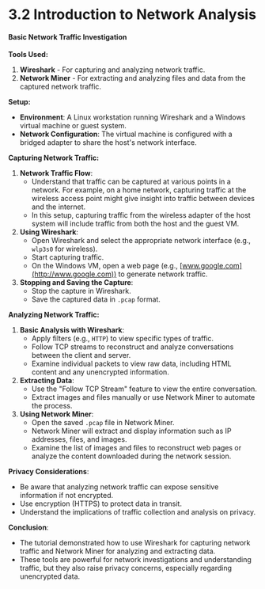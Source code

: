 # 3.2 Introduction to Network Analysis

#### Basic Network Traffic Investigation

**Tools Used:**

1. **Wireshark** - For capturing and analyzing network traffic.
2. **Network Miner** - For extracting and analyzing files and data from the captured network traffic.

**Setup:**

* **Environment**: A Linux workstation running Wireshark and a Windows virtual machine or guest system.
* **Network Configuration**: The virtual machine is configured with a bridged adapter to share the host's network interface.

**Capturing Network Traffic:**

1. **Network Traffic Flow**:
   * Understand that traffic can be captured at various points in a network. For example, on a home network, capturing traffic at the wireless access point might give insight into traffic between devices and the internet.
   * In this setup, capturing traffic from the wireless adapter of the host system will include traffic from both the host and the guest VM.
2. **Using Wireshark**:
   * Open Wireshark and select the appropriate network interface (e.g., `wlp3s0` for wireless).
   * Start capturing traffic.
   * On the Windows VM, open a web page (e.g., [www.google.com](http://www.google.com)) to generate network traffic.
3. **Stopping and Saving the Capture**:
   * Stop the capture in Wireshark.
   * Save the captured data in `.pcap` format.

**Analyzing Network Traffic:**

1. **Basic Analysis with Wireshark**:
   * Apply filters (e.g., `HTTP`) to view specific types of traffic.
   * Follow TCP streams to reconstruct and analyze conversations between the client and server.
   * Examine individual packets to view raw data, including HTML content and any unencrypted information.
2. **Extracting Data**:
   * Use the "Follow TCP Stream" feature to view the entire conversation.
   * Extract images and files manually or use Network Miner to automate the process.
3. **Using Network Miner**:
   * Open the saved `.pcap` file in Network Miner.
   * Network Miner will extract and display information such as IP addresses, files, and images.
   * Examine the list of images and files to reconstruct web pages or analyze the content downloaded during the network session.

**Privacy Considerations**:

* Be aware that analyzing network traffic can expose sensitive information if not encrypted.
* Use encryption (HTTPS) to protect data in transit.
* Understand the implications of traffic collection and analysis on privacy.

**Conclusion**:

* The tutorial demonstrated how to use Wireshark for capturing network traffic and Network Miner for analyzing and extracting data.
* These tools are powerful for network investigations and understanding traffic, but they also raise privacy concerns, especially regarding unencrypted data.
